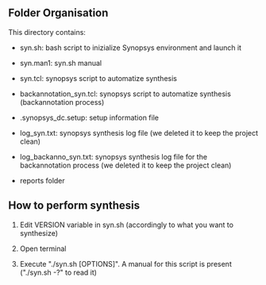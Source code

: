 ## Folder Organisation

This directory contains:

- syn.sh: bash script to inizialize Synopsys environment and launch it

- syn.man1: syn.sh manual

- syn.tcl: synopsys script to automatize synthesis

- backannotation_syn.tcl: synopsys script to automatize synthesis (backannotation process)

- .synopsys_dc.setup: setup information file

- log_syn.txt: synopsys synthesis log file (we deleted it to keep the project clean)

- log_backanno_syn.txt: synopsys synthesis log file for the backannotation process (we deleted it to keep the project clean)

- reports folder


## How to perform synthesis

1) Edit VERSION variable in syn.sh (accordingly to what you want to synthesize)

2) Open terminal

3) Execute "./syn.sh [OPTIONS]". A manual for this script is present ("./syn.sh -?" to read it)

